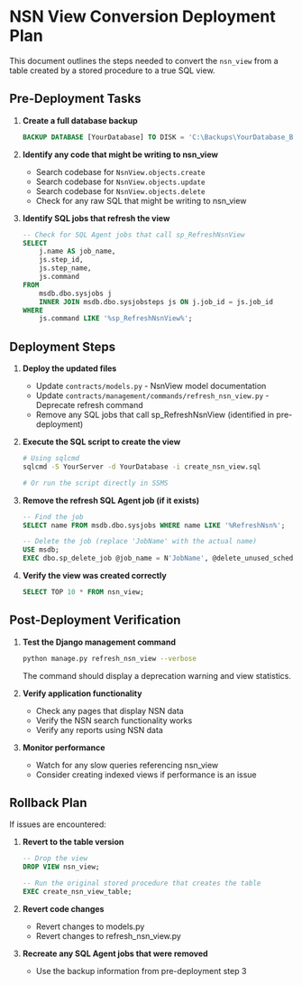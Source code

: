 # NSN View Conversion Deployment Plan

This document outlines the steps needed to convert the `nsn_view` from a table created by a stored procedure to a true SQL view.

## Pre-Deployment Tasks

1. **Create a full database backup**
   ```sql
   BACKUP DATABASE [YourDatabase] TO DISK = 'C:\Backups\YourDatabase_BeforeNsnViewChange.bak'
   ```

2. **Identify any code that might be writing to nsn_view**
   - Search codebase for `NsnView.objects.create`
   - Search codebase for `NsnView.objects.update`
   - Search codebase for `NsnView.objects.delete`
   - Check for any raw SQL that might be writing to nsn_view

3. **Identify SQL jobs that refresh the view**
   ```sql
   -- Check for SQL Agent jobs that call sp_RefreshNsnView
   SELECT 
       j.name AS job_name,
       js.step_id,
       js.step_name,
       js.command
   FROM 
       msdb.dbo.sysjobs j
       INNER JOIN msdb.dbo.sysjobsteps js ON j.job_id = js.job_id
   WHERE 
       js.command LIKE '%sp_RefreshNsnView%';
   ```

## Deployment Steps

1. **Deploy the updated files**
   - Update `contracts/models.py` - NsnView model documentation
   - Update `contracts/management/commands/refresh_nsn_view.py` - Deprecate refresh command
   - Remove any SQL jobs that call sp_RefreshNsnView (identified in pre-deployment)

2. **Execute the SQL script to create the view**
   ```bash
   # Using sqlcmd
   sqlcmd -S YourServer -d YourDatabase -i create_nsn_view.sql
   
   # Or run the script directly in SSMS
   ```

3. **Remove the refresh SQL Agent job (if it exists)**
   ```sql
   -- Find the job
   SELECT name FROM msdb.dbo.sysjobs WHERE name LIKE '%RefreshNsn%';
   
   -- Delete the job (replace 'JobName' with the actual name)
   USE msdb;
   EXEC dbo.sp_delete_job @job_name = N'JobName', @delete_unused_schedule = 1;
   ```

4. **Verify the view was created correctly**
   ```sql
   SELECT TOP 10 * FROM nsn_view;
   ```

## Post-Deployment Verification

1. **Test the Django management command**
   ```bash
   python manage.py refresh_nsn_view --verbose
   ```
   The command should display a deprecation warning and view statistics.

2. **Verify application functionality**
   - Check any pages that display NSN data
   - Verify the NSN search functionality works
   - Verify any reports using NSN data

3. **Monitor performance**
   - Watch for any slow queries referencing nsn_view
   - Consider creating indexed views if performance is an issue

## Rollback Plan

If issues are encountered:

1. **Revert to the table version**
   ```sql
   -- Drop the view
   DROP VIEW nsn_view;
   
   -- Run the original stored procedure that creates the table
   EXEC create_nsn_view_table;
   ```

2. **Revert code changes**
   - Revert changes to models.py
   - Revert changes to refresh_nsn_view.py

3. **Recreate any SQL Agent jobs that were removed**
   - Use the backup information from pre-deployment step 3 